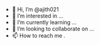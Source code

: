 - 👋 Hi, I’m @ajith021
- 👀 I’m interested in ...
- 🌱 I’m currently learning ...
- 💞️ I’m looking to collaborate on ...
- 📫 How to reach me .
